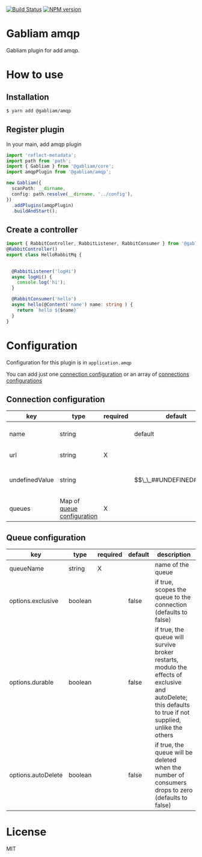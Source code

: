 [![Build Status][build-image]][build-url]
[![NPM version][npm-image]][npm-url]


# Gabliam amqp

Gabliam plugin for add amqp.

# How to use

## Installation

```sh
$ yarn add @gabliam/amqp
```

## Register plugin
In your main, add amqp plugin

```ts
import 'reflect-metadata';
import path from 'path';
import { Gabliam } from '@gabliam/core';
import amqpPlugin from '@gabliam/amqp';

new Gabliam({
  scanPath: __dirname,
  config: path.resolve(__dirname, '../config'),
})
  .addPlugins(amqpPlugin)
  .buildAndStart();
```
## Create a controller

```ts
import { RabbitController, RabbitListener, RabbitConsumer } from '@gabliam/amqp';
@RabbitController()
export class HelloRabbitMq {
  

  @RabbitListener('logHi')
  async logHi() {
    console.log('hi');
  }

  @RabbitConsumer('hello')
  async hello(@Content('name') name: string ) {
    return `hello ${$name}`
  }
}
```


# Configuration

Configuration for this plugin is in `application.amqp`

You can add just one [connection configuration](#connection-configuration) or an array of [connections configurations](#connection-configuration)


## Connection configuration


| key  | type | required | default | description |
|--|--|--|--|--|
| name | string |  | default | name of the connection |
| url | string | X |  | url of the rabbitmq |
| undefinedValue | string |  | $$\_\_##UNDEFINED##\_\_$$ | value that's send when content is undefined |
| queues | Map of [queue configuration](#queue-configuration) | X | | Map of queues |

## Queue configuration

| key  | type | required | default | description |
|--|--|--|--|--|
| queueName | string | X | | name of the queue |
| options.exclusive | boolean |  | false | if true, scopes the queue to the connection (defaults to false) |
| options.durable | boolean |  | false | if true, the queue will survive broker restarts, modulo the effects of exclusive and autoDelete; this defaults to true if not supplied, unlike the others |
| options.autoDelete | boolean |  | false | if true, the queue will be deleted when the number of consumers drops to zero (defaults to false) |

# License

  MIT

[build-image]: https://img.shields.io/travis/gabliam/gabliam/master.svg?style=flat-square
[build-url]: https://travis-ci.org/gabliam/gabliam
[npm-image]: https://img.shields.io/npm/v/@gabliam/amqp.svg?style=flat-square
[npm-url]: https://www.npmjs.com/package/@gabliam/amqp
